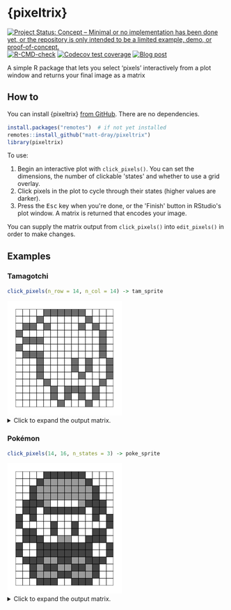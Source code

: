 
# {pixeltrix}

<!-- badges: start -->
[![Project Status: Concept – Minimal or no implementation has been done yet, or the repository is only intended to be a limited example, demo, or proof-of-concept.](https://www.repostatus.org/badges/latest/concept.svg)](https://www.repostatus.org/#concept)
[![R-CMD-check](https://github.com/matt-dray/tamRgo/workflows/R-CMD-check/badge.svg)](https://github.com/matt-dray/tamRgo/actions)
[![Codecov test coverage](https://codecov.io/gh/matt-dray/pixeltrix/branch/main/graph/badge.svg)](https://app.codecov.io/gh/matt-dray/pixeltrix?branch=main)
[![Blog post](https://img.shields.io/badge/rostrum.blog-post-008900?labelColor=000000&logo=data%3Aimage%2Fgif%3Bbase64%2CR0lGODlhEAAQAPEAAAAAABWCBAAAAAAAACH5BAlkAAIAIf8LTkVUU0NBUEUyLjADAQAAACwAAAAAEAAQAAAC55QkISIiEoQQQgghRBBCiCAIgiAIgiAIQiAIgSAIgiAIQiAIgRAEQiAQBAQCgUAQEAQEgYAgIAgIBAKBQBAQCAKBQEAgCAgEAoFAIAgEBAKBIBAQCAQCgUAgEAgCgUBAICAgICAgIBAgEBAgEBAgEBAgECAgICAgECAQIBAQIBAgECAgICAgICAgECAQECAQICAgICAgICAgEBAgEBAgEBAgICAgICAgECAQIBAQIBAgECAgICAgIBAgECAQECAQIBAgICAgIBAgIBAgEBAgECAgECAgICAgICAgECAgECAgQIAAAQIKAAAh%2BQQJZAACACwAAAAAEAAQAAAC55QkIiESIoQQQgghhAhCBCEIgiAIgiAIQiAIgSAIgiAIQiAIgRAEQiAQBAQCgUAQEAQEgYAgIAgIBAKBQBAQCAKBQEAgCAgEAoFAIAgEBAKBIBAQCAQCgUAgEAgCgUBAICAgICAgIBAgEBAgEBAgEBAgECAgICAgECAQIBAQIBAgECAgICAgICAgECAQECAQICAgICAgICAgEBAgEBAgEBAgICAgICAgECAQIBAQIBAgECAgICAgIBAgECAQECAQIBAgICAgIBAgIBAgEBAgECAgECAgICAgICAgECAgECAgQIAAAQIKAAA7)](https://www.rostrum.blog/2022/09/24/pixeltrix/)
<!-- badges: end -->

A simple R package that lets you select ‘pixels’ interactively from a plot window and returns your final image as a matrix

## How to

You can install {pixeltrix} [from GitHub](https://github.com/matt-dray/pixeltrix). There are no dependencies.

``` r
install.packages("remotes")  # if not yet installed
remotes::install_github("matt-dray/pixeltrix")
library(pixeltrix)
```

To use:

1. Begin an interactive plot with `click_pixels()`. You can set the dimensions, the number of clickable 'states' and whether to use a grid overlay.
2. Click pixels in the plot to cycle through their states (higher values are darker).
3. Press the <kbd>Esc</kbd> key when you're done, or the 'Finish' button in RStudio's plot window. A matrix is returned that encodes your image.

You can supply the matrix output from `click_pixels()` into `edit_pixels()` in order to make changes.

## Examples

### Tamagotchi

``` r
click_pixels(n_row = 14, n_col = 14) -> tam_sprite
```

<img src="man/figures/kuchipatchi.png" alt="A 14 by 14 pixel grid with a two-toned sprite of a pet character from the original 90s Tamagotchi pets.">

<details><summary>Click to expand the output matrix.</summary>

``` r
tam_sprite
#       [,1] [,2] [,3] [,4] [,5] [,6] [,7] [,8] [,9] [,10] [,11] [,12] [,13] [,14]
#  [1,]    0    0    0    0    1    1    1    1    1     1     0     0     0     0
#  [2,]    0    0    0    1    0    0    0    0    0     0     1     0     0     0
#  [3,]    0    1    1    0    1    0    0    0    0     1     0     1     0     0
#  [4,]    1    0    0    0    0    0    0    0    0     0     0     0     1     0
#  [5,]    0    1    1    1    0    0    0    0    0     0     0     0     1     0
#  [6,]    1    0    0    0    0    0    0    0    0     0     0     0     1     0
#  [7,]    0    1    1    1    0    0    0    0    0     0     0     0     1     0
#  [8,]    0    0    0    1    0    0    0    0    1     0     1     0     0     1
#  [9,]    0    0    0    1    0    0    0    0    1     0     1     0     0     1
# [10,]    0    0    0    1    0    0    0    0    0     1     0     0     0     1
# [11,]    0    0    0    0    1    0    0    0    0     0     0     0     1     0
# [12,]    0    0    0    0    0    1    0    1    1     1     0     1     0     0
# [13,]    0    0    0    0    0    1    0    1    0     1     0     1     0     0
# [14,]    0    0    0    0    0    0    1    0    0     0     1     0     0     0
```

</details>

### Pokémon

``` r
click_pixels(14, 16, n_states = 3) -> poke_sprite
```

<img src="man/figures/ash.png" alt="A 14 by 16 pixel grid with a three-toned sprite of the main character from the first generation of Pokemon games for the Game Boy.">

<details><summary>Click to expand the output matrix.</summary>

``` r
poke_sprite
#       [,1] [,2] [,3] [,4] [,5] [,6] [,7] [,8] [,9] [,10] [,11] [,12] [,13] [,14]
#  [1,]    0    0    0    0    2    2    2    2    2     2     0     0     0     0
#  [2,]    0    0    0    2    1    1    1    1    1     1     2     0     0     0
#  [3,]    0    0    2    1    1    1    1    1    1     1     1     2     0     0
#  [4,]    0    0    2    1    1    1    1    1    1     1     1     2     0     0
#  [5,]    0    2    2    2    1    0    0    0    0     1     2     2     2     0
#  [6,]    0    2    2    0    2    2    2    2    2     2     0     2     2     0
#  [7,]    2    0    2    0    0    0    0    0    0     0     0     2     0     2
#  [8,]    2    0    0    0    0    2    0    0    2     0     0     0     0     2
#  [9,]    0    2    2    0    0    2    0    0    2     0     0     2     2     0
# [10,]    0    2    2    2    0    0    1    1    0     0     2     2     2     0
# [11,]    2    0    0    2    2    2    2    2    2     2     2     0     0     2
# [12,]    2    0    0    2    2    2    2    2    2     2     2     0     0     2
# [13,]    0    2    2    2    1    1    2    2    1     1     2     2     2     0
# [14,]    0    0    2    1    2    2    1    1    2     2     1     2     0     0
# [15,]    0    0    2    1    1    1    2    2    1     1     1     2     0     0
# [16,]    0    0    0    2    2    2    0    0    2     2     2     0     0     0
```

</details>
